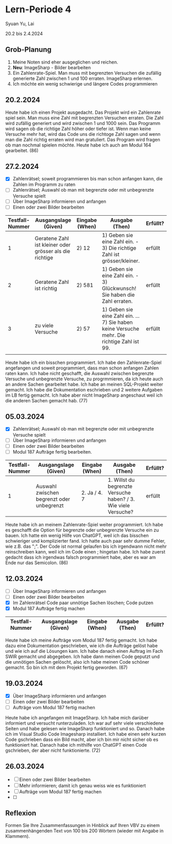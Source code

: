 # Lern-Periode 4

Syuan Yu, Lai

20.2 bis 2.4.2024

## Grob-Planung

1. Meine Noten sind eher ausgeglichen und reichen. 
2. **Neu**: ImageSharp - Bilder bearbeiten
3. Ein Zahlenrate-Spiel. Man muss mit begrenzten Versuchen die zufällig generierte Zahl zwischen 1 und 100 erraten.  ImageSharp erlernen.
4. Ich möchte ein wenig schwierige und längere Codes programmieren

## 20.2.2024

Heute habe ich einen Projekt ausgedacht. Das Projekt wird ein Zahlenrate spiel sein. Man muss eine Zahl mit begrenzten Versuchen erraten. Die Zahl wird zufällig generiert und wird zwischen 1 und 1000 sein. Das Programm wird sagen ob die richtige Zahl höher oder tiefer ist. Wenn man keine Versuche mehr hat, wird das Code uns die richtoge Zahl sagen und wenn man die Zahl richtig erraten wird man gratuliert. Das Program wird fragen ob man nochmal spielen möchte. Heute habe ich auch am Modul 164 gearbeitet. (86)

## 27.2.2024

- [x] Zahlenrätsel; soweit programmieren bis man schon anfangen kann, die Zahlen im Programm zu raten
- [ ] Zahlenrätsel; Auswahl ob man mit begrenzte oder mit unbegrenzte Versuche spielt
- [ ] Über ImageSharp informieren und anfangen 
- [ ] Einen oder zwei Bilder bearbeiten

| Testfall-Nummer | Ausgangslage (Given) | Eingabe (When) | Ausgabe (Then) | Erfüllt? |
| --------------- | -------------------- | -------------- | -------------- | -------- |
| 1               | Geratene Zahl ist kleiner oder grösser als die richtige | 2) 12               | 1) Geben sie eine Zahl ein.  - 3) Die richtige Zahl ist grösser/kleiner.            |  erfüllt        |
| 2               |   Geratene Zahl ist richtig | 2) 581              | 1) Geben sie eine Zahl ein. - 3) Glückwunsch! Sie haben die Zahl erraten.                |   erfüllt       |
| 3               | zu viele Versuche                     |  2) 57              | 1) Geben sie eine Zahl ein. ... 7) Sie haben keine Versuche mehr. Die richtige Zahl ist 99.               |  erfüllt        |
|                 |                      |                |                |          |

Heute habe ich ein bisschen programmiert. Ich habe den Zahlenrate-Spiel angefangen und soweit programmiert, dass man schon anfangen Zahlen raten kann. Ich habe nicht geschafft, die Auswahl zwischen begrenzte Versuche und unbegrenzte Versuche, zu progrmmieren, da ich heute auch an andere Sachen gearbeitet habe. Ich habe an meinen SQL-Projekt weiter gemacht. Ich habe die Dokumentation eschrieben und 2 weitere Aufgaben im LB fertig gemacht. Ich habe aber nicht ImageSharp angeschaut weil ich die anderen Sachen gemacht hab. (77)

## 05.03.2024

- [x] Zahlenrätsel; Auswahl ob man mit begrenzte oder mit unbegrenzte Versuche spielt
- [ ] Über ImageSharp informieren und anfangen 
- [ ] Einen oder zwei Bilder bearbeiten
- [ ] Modul 187 Aufträge fertig bearbeiten.

| Testfall-Nummer | Ausgangslage (Given) | Eingabe (When) | Ausgabe (Then) | Erfüllt? |
|  -------------- | -------------------- | -------------- | -------------- | -------- |
|   1              |  Auswahl zwischen begrenzt oder unbegrenzt                    | 2. Ja    / 4. 7           |  1. Willst du begrenzte Versuche haben?  / 3. Wie viele Versuche?            |  erfüllt        |

Heute habe ich an meinem Zahlenrate-Spiel weiter programmiert. Ich habe es geschafft die Option für begrenzte oder unbegrenzte Versuche ein zu bauen. Ich hatte ein wenig Hilfe von ChatGPT, weil ich das bisschen schwieriger und komplizierter fand. Ich hatte auch paar sehr dumme Fehler, wie z.B. das ";". Der Code ist normal gelaufen bis ich irgendwann nicht mehr reinschreiben kann, weil ich im Code einen ; hingetan habe. Ich habe zuerst gedacht dass ich irgendwas falsch programmiert habe, aber es war am Ende nur das Semicolon. (86) 

## 12.03.2024

- [ ] Über ImageSharp informieren und anfangen 
- [ ] Einen oder zwei Bilder bearbeiten
- [x] Im Zahlenrätsel Code paar unnötige Sachen löschen; Code putzen
- [x] Modul 187 Aufträge fertig machen

| Testfall-Nummer | Ausgangslage (Given) | Eingabe (When) | Ausgabe (Then) | Erfüllt? |
|  -------------- | -------------------- | -------------- | -------------- | -------- |

Heute habe ich meine Aufträge vom Modul 187 fertig gemacht. Ich habe dazu eine Dokumentation geschrieben, wie ich die Aufträge gelöst habe und wie ich auf die Lösungen kam. Ich habe danach einen Auftrag im Fach SWIR gemacht und abgegeben. Ich habe dann meinen Code geputzt und die unnötigen Sachen gelöscht, also ich habe meinen Code schöner gemacht. So bin ich mit dem Projekt fertig geworden. (67)

## 19.03.2024

- [x] Über ImageSharp informieren und anfangen 
- [ ] Einen oder zwei Bilder bearbeiten
- [ ] Aufträge vom Modul 187 fertig machen

Heute habe ich angefangen mit ImageSharp. Ich habe mich darüber informiert und versucht runterzuladen. Ich war auf sehr viele verschiedene Seiten und habe gelesen wie ImageSharp funktioniert und so. Danach habe ich im Visual Studio Code Imagesharp installiert. Ich habe einen sehr kurzen Code gschrieben dass ein Bild macht, aber ich bin mir nicht sicher ob es funktioniert hat. Danach habe ich mithilfe von ChatGPT einen Code gschrieben, der aber nicht funktionierte. (72)

## 26.03.2024

- [ ] Einen oder zwei Bilder bearbeiten
- [ ] Mehr informieren; damit ich genau weiss wie es funktioniert
- [ ] Aufträge vom Modul 187 fertig machen
- [ ] 

## Reflexion

Formen Sie Ihre Zusammenfassungen in Hinblick auf Ihren VBV zu einem zusammenhängenden Text von 100 bis 200 Wörtern (wieder mit Angabe in Klammern).
